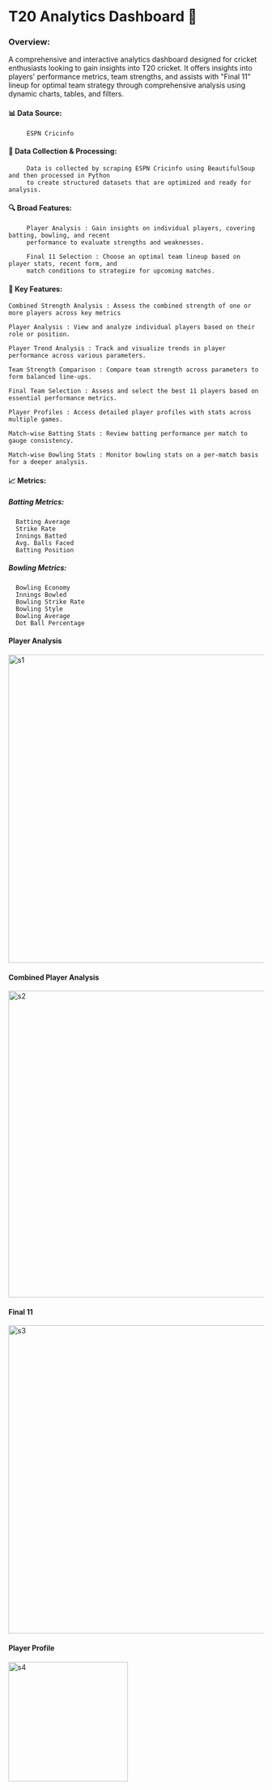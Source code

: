 # T20 Analytics Dashboard 🏏

### Overview:
A comprehensive and interactive analytics dashboard designed for cricket enthusiasts looking to gain insights into T20 cricket. It offers insights into players' performance metrics, team strengths, and assists with "Final 11" lineup for optimal team strategy through comprehensive analysis using dynamic charts, tables, and filters.

#### 📊 Data Source:
         ESPN Cricinfo
         
#### 🔄 Data Collection & Processing:
         Data is collected by scraping ESPN Cricinfo using BeautifulSoup and then processed in Python 
         to create structured datasets that are optimized and ready for analysis.
        
#### 🔍 Broad Features:

         Player Analysis : Gain insights on individual players, covering batting, bowling, and recent 
         performance to evaluate strengths and weaknesses.
             
         Final 11 Selection : Choose an optimal team lineup based on player stats, recent form, and 
         match conditions to strategize for upcoming matches.
  
#### 🌟 Key Features:
  
    Combined Strength Analysis : Assess the combined strength of one or more players across key metrics 
    
    Player Analysis : View and analyze individual players based on their role or position.
    
    Player Trend Analysis : Track and visualize trends in player performance across various parameters.
    
    Team Strength Comparison : Compare team strength across parameters to form balanced line-ups.
    
    Final Team Selection : Assess and select the best 11 players based on essential performance metrics.
    
    Player Profiles : Access detailed player profiles with stats across multiple games.
  
    Match-wise Batting Stats : Review batting performance per match to gauge consistency.
    
    Match-wise Bowling Stats : Monitor bowling stats on a per-match basis for a deeper analysis.

  #### 📈 Metrics:

  ##### Batting Metrics:
    
      Batting Average
      Strike Rate
      Innings Batted
      Avg. Balls Faced
      Batting Position
    
  ##### Bowling Metrics:
    
      Bowling Economy
      Innings Bowled
      Bowling Strike Rate
      Bowling Style
      Bowling Average
      Dot Ball Percentage
      
#### Player Analysis

<img width="608" alt="s1" src="https://github.com/user-attachments/assets/f151d3b6-09d0-4034-8b89-4eb119916196">

#### Combined Player Analysis

<img width="605" alt="s2" src="https://github.com/user-attachments/assets/522a919e-48b2-40a4-8d01-d357585f7ef1">

#### Final 11

<img width="608" alt="s3" src="https://github.com/user-attachments/assets/251e6bbb-cbbb-4d87-afce-5ba9f4a2a071">

#### Player Profile
<img width="236" alt="s4" src="https://github.com/user-attachments/assets/a1617225-09d3-4654-89bb-614fc6616bd4">
